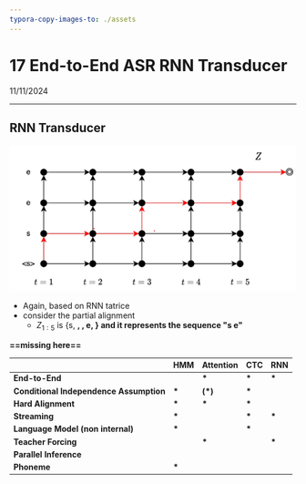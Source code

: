 ```yaml
---
typora-copy-images-to: ./assets
---
```


# 17 End-to-End ASR RNN Transducer

11/11/2024

___





## RNN Transducer

![image-20241111155444663](./assets/image-20241111155444663.png)

- Again, based on RNN tatrice
- consider the partial alignment
  - $Z_{1:5}$ is {s, <b>, <b>, e, <b>} and it represents the sequence "s e"



==missing here==







|                                     | HMM  | Attention | CTC  | RNN  |
| ----------------------------------- | ---- | --------- | ---- | ---- |
| End-to-End                          |      | *         | *    | *    |
| Conditional Independence Assumption | *    | (*)       | *    |      |
| Hard Alignment                      | *    | *         | *    |      |
| Streaming                           | *    |           | *    | *    |
| Language Model (non internal)       | *    |           | *    |      |
| Teacher Forcing                     |      | *         |      | *    |
| Parallel Inference                  |      |           |      |      |
| Phoneme                             | *    |           |      |      |


